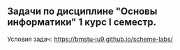 ## Задачи по дисциплине "Основы информатики" 1 курс I семестр.
Условия задач: https://bmstu-iu9.github.io/scheme-labs/